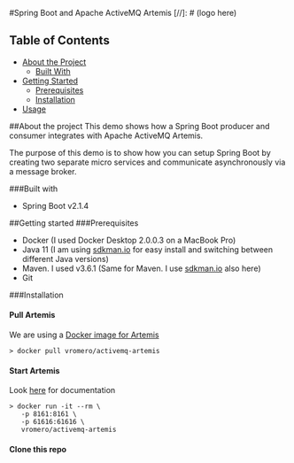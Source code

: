 #Spring Boot and Apache ActiveMQ Artemis
[//]: # (logo here)

## Table of Contents
* [About the Project](#about-the-project)
  * [Built With](#built-with)
* [Getting Started](#getting-started)
  * [Prerequisites](#prerequisites)
  * [Installation](#installation)
* [Usage](#usage)




##About the project
This demo shows how a Spring Boot producer and consumer integrates with Apache ActiveMQ Artemis.  

The purpose of this demo is to show how you can setup Spring Boot by creating two separate micro services and communicate asynchronously via a message broker.

###Built with
* Spring Boot v2.1.4

##Getting started
###Prerequisites
* Docker (I used Docker Desktop 2.0.0.3 on a MacBook Pro)
* Java 11 (I am using [sdkman.io](https://sdkman.io) for easy install and switching between different Java versions)
* Maven. I used v3.6.1 (Same for Maven. I use [sdkman.io](https://sdkman.io) also here)
* Git

###Installation
#### Pull Artemis
We are using a [Docker image for Artemis](https://hub.docker.com/r/vromero/activemq-artemis)
```
> docker pull vromero/activemq-artemis
```
#### Start Artemis
Look [here](https://github.com/vromero/activemq-artemis-docker) for documentation
```
> docker run -it --rm \
   -p 8161:8161 \
   -p 61616:61616 \
   vromero/activemq-artemis
```

#### Clone this repo
```

```